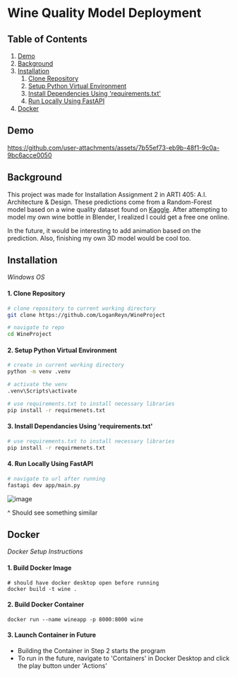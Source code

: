 # Wine Quality Model Deployment 

## Table of Contents
1. [Demo](#demo)  
2. [Background](#background)  
3. [Installation](#installation)  
    1. [Clone Repository](#1-clone-repository)  
    2. [Setup Python Virtual Environment](#2-setup-python-virtual-environment)  
    3. [Install Dependencies Using 'requirements.txt'](#3-install-dependencies-using-requirementstxt)  
    4. [Run Locally Using FastAPI](#4-run-locally-using-fastapi)
4. [Docker](#docker)


## Demo
https://github.com/user-attachments/assets/7b55ef73-eb9b-48f1-9c0a-9bc6acce0050


## Background 
This project was made for Installation Assignment 2 in ARTI 405: A.I. Architecture & Design. 
These predictions come from a Random-Forest model based on a wine quality dataset found on 
[Kaggle](https://www.kaggle.com/datasets/yasserh/wine-quality-dataset). After attempting to model my own wine bottle
in Blender, I realized I could get a free one online.

In the future, it would be interesting to add animation based on the prediction. Also, finishing my own 3D model would be 
cool too. 

## Installation  

*Windows OS*

#### 1. Clone Repository 
```bash
# clone repository to current working directory 
git clone https://github.com/LoganReyn/WineProject

# navigate to repo
cd WineProject
```


#### 2. Setup Python Virtual Environment 
```bash
# create in current working directory
python -m venv .venv

# activate the venv
.venv\Scripts\activate

# use requirements.txt to install necessary libraries
pip install -r requirmenets.txt
```

#### 3. Install Dependancies Using 'requirements.txt'
```bash
# use requirements.txt to install necessary libraries
pip install -r requirmenets.txt
```


#### 4. Run Locally Using FastAPI
```bash
# navigate to url after running 
fastapi dev app/main.py
```

![image](https://github.com/user-attachments/assets/efd05761-bc77-405e-a697-57170453018e)
<figcaption> ^ Should see something similar </figcaption>

## Docker

*Docker Setup Instructions*

#### 1. Build Docker Image
```PS 
# should have docker desktop open before running
docker build -t wine .
```

#### 2. Build Docker Container
```PS
docker run --name wineapp -p 8000:8000 wine
```

#### 3. Launch Container in Future
- Building the Container in Step 2 starts the program
- To run in the future, navigate to 'Containers' in Docker Desktop and click the play button under 'Actions'